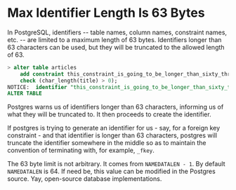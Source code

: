# Max Identifier Length Is 63 Bytes

In PostgreSQL, identifiers -- table names, column names, constraint names,
etc. -- are limited to a maximum length of 63 bytes. Identifiers longer than
63 characters can be used, but they will be truncated to the allowed length
of 63.

```sql
> alter table articles
    add constraint this_constraint_is_going_to_be_longer_than_sixty_three_characters_id_idx
    check (char_length(title) > 0);
NOTICE:  identifier "this_constraint_is_going_to_be_longer_than_sixty_three_characters_id_idx" will be truncated to "this_constraint_is_going_to_be_longer_than_sixty_three_characte"
ALTER TABLE
```

Postgres warns us of identifiers longer than 63 characters, informing us of
what they will be truncated to. It then proceeds to create the identifier.

If postgres is trying to generate an identifier for us - say, for a foreign
key constraint - and that identifier is longer than 63 characters, postgres
will truncate the identifier somewhere in the middle so as to maintain the
convention of terminating with, for example, `_fkey`.

The 63 byte limit is not arbitrary. It comes from `NAMEDATALEN - 1`. By default
`NAMEDATALEN` is 64. If need be, this value can be modified in the Postgres
source. Yay, open-source database implementations.
